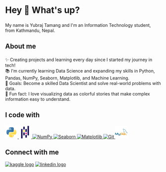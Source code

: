 <h1 align="left">Hey 👋 What's up?</h1>

###

<p align="left">My name is Yubraj Tamang and I'm an Information Technology student, from Kathmandu, Nepal.</p>

###

<h2 align="left">About me</h2>

###

<p align="left">✨ Creating projects and learning every day since I started my journey in tech!<br>📚 I'm currently learning Data Science and expanding my skills in Python, Pandas, NumPy, Seaborn, Matplotlib, and Machine Learning.<br>🎯 Goals: Become a skilled Data Scientist and solve real-world problems with data.<br>🎲 Fun fact: I love visualizing data as colorful stories that make complex information easy to understand.</p>

###

<h2 align="left">I code with</h2>

###

<p align="left"> 
  <a href="https://www.python.org" target="_blank" rel="noreferrer"> 
    <img src="https://raw.githubusercontent.com/devicons/devicon/master/icons/python/python-original.svg" alt="Python" width="40" height="40"/> 
  </a> 
  <a href="https://pandas.pydata.org/" target="_blank" rel="noreferrer"> 
    <img src="https://raw.githubusercontent.com/devicons/devicon/2ae2a900d2f041da66e950e4d48052658d850630/icons/pandas/pandas-original.svg" alt="Pandas" width="40" height="40"/> 
  </a> 
  <a href="https://numpy.org/" target="_blank" rel="noreferrer"> 
    <img src="https://cdn.jsdelivr.net/gh/devicons/devicon/icons/numpy/numpy-original.svg" alt="NumPy" width="40" height="40"/> 
  </a> 
  <a href="https://seaborn.pydata.org/" target="_blank" rel="noreferrer"> 
    <img src="https://seaborn.pydata.org/_images/logo-mark-lightbg.svg" alt="Seaborn" width="40" height="40"/> 
  </a> 
  <a href="https://matplotlib.org/" target="_blank" rel="noreferrer"> 
    <img src="https://matplotlib.org/stable/_images/sphx_glr_logos2_003_2_0x.png" alt="Matplotlib" width="40" height="40"/> 
  </a> 
  <a href="https://git-scm.com/" target="_blank" rel="noreferrer"> 
    <img src="https://www.vectorlogo.zone/logos/git-scm/git-scm-icon.svg" alt="Git" width="40" height="40"/> 
  </a> 
  <a href="https://www.mysql.com/" target="_blank" rel="noreferrer"> 
    <img src="https://raw.githubusercontent.com/devicons/devicon/master/icons/mysql/mysql-original-wordmark.svg" alt="MySQL" width="40" height="40"/> 
  </a>
</p>

###

<h2 align="left">Connect with me</h2>

<p align="left">
<a href="https://www.kaggle.com/
yubraj00" target="_blank"><img src="https://cdn.jsdelivr.net/gh/devicons/devicon/icons/kaggle/kaggle-original.svg" height="40" alt="kaggle logo" /></a>
<a href="https://linkedin.com/in/yubraj-tamang" target="_blank"><img src="https://cdn.jsdelivr.net/gh/devicons/devicon/icons/linkedin/linkedin-original.svg" height="40" alt="linkedin logo" /></a>
</p>
